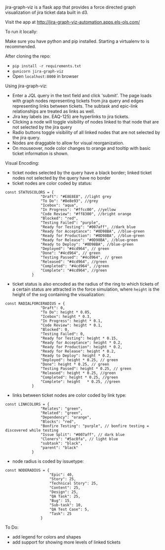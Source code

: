 jira-graph-viz is a flask app that provides a force directed graph visualization of jira ticket data built in d3.

Visit the app at http://jira-graph-viz-automation.apps.els-ols.com/

To run it locally:

Make sure you have python and pip installed. Starting a virtualenv to is recommended.

After cloning the repo:
- `pip install -r requirements.txt`
- `gunicorn jira-graph-viz`
- Open `localhost:8000` in browser

Using jira-graph-viz:
- Enter a JQL query in the text field and click 'submit'. The page loads with graph nodes representing tickets from jira query and edges representing links between tickets. The subtask and epic-link relationships are treated as links as well.
- Jira key labels (ex. EAQ-125) are hyperlinks to jira tickets.
- Clicking a node will toggle visibility of nodes linked to that node that are not selected by the jira query
- Radio buttons toggle visibility of all linked nodes that are not selected by the jira query.
- Nodes are draggable to allow for visual reorganization.
- On mouseover, node color changes to orange and tooltip with basic ticket information is shown.


Visual Encoding:
- ticket nodes selected by the query have a black border; linked ticket nodes not selected by the query have no border
- ticket nodes are color coded by status: 
```
const STATUSCOLORS = {
                "Draft": "#E8E8E8", //light grey
                "To Do": "#8e8e93", //grey
                "Icebox": "aqua",
                "In Progress": "#ffcc00", //yellow
                "Code Review": "#ff8300", //bright orange
                "Blocked": "red",
                "Testing Failed": "purple",
                "Ready for Testing": "#007aff", //dark blue
                "Ready for Acceptance": "#0D98BA", //blue-green
                "Ready for Production": "#0D98BA", //blue-green
                "Ready for Release": "#0D98BA", //blue-green
                "Ready to Deploy": "#0D98BA", //blue-green
                "Deployed": "#4cd964", // green
                "Done": "#4cd964", // green
                "Testing Passed": "#4cd964", // green
                "Released": "#4cd964", //green
                "Completed": "#4cd964", //green
                "Complete": "#4cd964", //green
            }
```
- ticket status is also encoded as the radius of the ring to which tickets of a certain status are attracted in the force simulation, where `height` is the height of the svg containing the visualization:
```
const RADIALFORCERADIUS = {
                "Draft": 0,
                "To Do": height * 0.05,
                "Icebox": height * 0.3,
                "In Progress": height * 0.1,
                "Code Review": height * 0.1,
                "Blocked": 0,
                "Testing Failed": 0,
                "Ready for Testing": height * 0.15,
                "Ready for Acceptance": height * 0.2,
                "Ready for Production": height * 0.2,
                "Ready for Release": height * 0.2,
                "Ready to Deploy": height * 0.2,
                "Deployed": height * 0.25, // green
                "Done": height * 0.25, // green
                "Testing Passed": height * 0.25, // green
                "Released": height * 0.25, //green
                "Completed": height * 0.25, //green
                "Complete": height   * 0.25, //green
            }
```
- links between ticket nodes are color coded by link type:
```
const LINKCOLORS = {
                "Relates": "green",
                "Related": "green",
                "Dependency": "orange",
                "Blocks": "red",
                "Bonfire Testing": "purple", // bonfire testing = discovered while testing
                "Issue Split": "#007aff", // dark blue
                "Cloners": "#5ac8fa", // light blue
                "subtask": "black",
                "parent": "black"
            }
```
- node radius is coded by issuetype:
```
const NODERADIUS = {
                    "Epic": 40,
                    "Story": 25,
                    "Technical Story": 25,
                    "Content": 25,
                    "Design": 25,
                    "QA Task": 25,
                    "Bug": 15,
                    "Sub-task": 10,
                    "QA Test Case": 5,
                    "Task": 25
                }
```

To Do:

- add legend for colors and shapes
- add support for showing more levels of linked tickets
